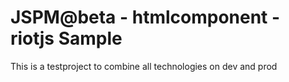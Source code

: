 # JSPM@beta - htmlcomponent - riotjs Sample

This is a testproject to combine all technologies on dev and prod
